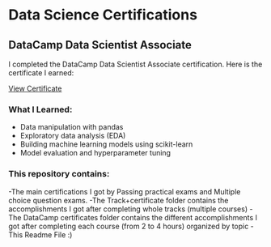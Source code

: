 # Data Science Certifications

## DataCamp Data Scientist Associate

I completed the DataCamp Data Scientist Associate certification. Here is the certificate I earned:

[View Certificate](DataCamp_Data_Scientist_Associate_Certificate.pdf)

### What I Learned:
- Data manipulation with pandas
- Exploratory data analysis (EDA)
- Building machine learning models using scikit-learn
- Model evaluation and hyperparameter tuning

### This repository contains:
  -The main certifications I got by Passing practical exams and Multiple choice question exams.
  -The Track+certificate folder contains the accomplishments I got after completing whole tracks (multiple courses)
  -The DataCamp certificates folder contains the different accomplishments I got after completing each course (from 2 to 4 hours) organized by topic
  -This Readme File :)
  
